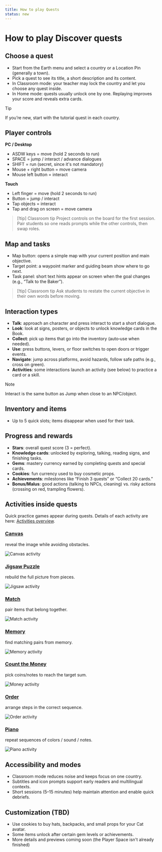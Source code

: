 ```yaml
---
title: How to play Quests
status: new
---
```


# How to play Discover quests <Badge type="tip" text="new" />

## Choose a quest

- Start from the Earth menu and select a country or a Location Pin (generally a town).  
- Pick a quest to see its title, a short description and its content.  
- In Classroom mode: your teacher may lock the country and let you choose any quest inside.  
- In Home mode: quests usually unlock one by one. Replaying improves your score and reveals extra cards.  

> [!tip] 
> If you’re new, start with the tutorial quest in each country.  

## Player controls

**PC / Desktop**  

- ASDW keys = move (hold 2 seconds to run)  
- SPACE = jump / interact / advance dialogues  
- SHIFT = run (secret, since it's not mandatory)  
- Mouse + right button = move camera  
- Mouse left button = interact  

**Touch**  

- Left finger = move (hold 2 seconds to run)  
- Button = jump / interact  
- Tap objects = interact  
- Tap and drag on screen = move camera  

> [!tip] Classroom tip
> Project controls on the board for the first session. Pair students so one reads prompts while the other controls, then swap roles.  

## Map and tasks

- Map button: opens a simple map with your current position and main objective.  
- Target point: a waypoint marker and guiding beam show where to go next.  
- Task panel: short text hints appear on screen when the goal changes (e.g., “Talk to the Baker”).  

> [!tip] Classroom tip
> Ask students to restate the current objective in their own words before moving.  

## Interaction types

- **Talk**: approach an character and press interact to start a short dialogue.
- **Look**: look at signs, posters, or objects to unlock knowledge cards in the Book.  
- **Collect**: pick up items that go into the inventory (auto‑use when needed).  
- **Use**: press buttons, levers, or floor switches to open doors or trigger events.  
- **Navigate**: jump across platforms, avoid hazards, follow safe paths (e.g., cross on green).  
- **Activities**: some interactions launch an activity (see below) to practice a card or a skill.  

 > [!note] 
 > Interact is the same button as Jump when close to an NPC/object.

## Inventory and items

- Up to 5 quick slots; items disappear when used for their task.  

## Progress and rewards

- **Stars**: overall quest score (3 = perfect).  
- **Knowledge cards**: unlocked by exploring, talking, reading signs, and finishing tasks.  
- **Gems**: mastery currency earned by completing quests and special cards.  
- **Cookies**: fun currency used to buy cosmetic props.  
- **Achievements**: milestones like “Finish 3 quests” or “Collect 20 cards.”  
- **Bonus/Malus**: good actions (talking to NPCs, cleaning) vs. risky actions (crossing on red, trampling flowers).  

## Activities inside quests

Quick practice games appear during quests. Details of each activity are here: [Activities overview](../content/activities/index.md).  

### [Canvas](../content/activities/index.md#CleanCanvas)  
reveal the image while avoiding obstacles.

![Canvas activity](../../assets/img/content/activities/activity_CleanCanvas.jpg)  

### [Jigsaw Puzzle](../content/activities/index.md#JigsawPuzzle)
rebuild the full picture from pieces.  

![Jigsaw activity](../../assets/img/content/activities/activity_JigsawPuzzle.jpg)  

### [Match](../content/activities/index.md#Match)
pair items that belong together.  

![Match activity](../../assets/img/content/activities/activity_Match.jpg)  

### [Memory](../content/activities/index.md#Memory)
find matching pairs from memory.  

![Memory activity](../../assets/img/content/activities/activity_Memory.jpg)  

### [Count the Money](../content/activities/index.md#MoneyCount)
pick coins/notes to reach the target sum.  

![Money activity](../../assets/img/content/activities/activity_MoneyCount.jpg)  

### [Order](../content/activities/index.md#Order)
arrange steps in the correct sequence.  

![Order activity](../../assets/img/content/activities/activity_Order.jpg)  

### [Piano](../content/activities/index.md#Piano)
repeat sequences of colors / sound / notes.  

![Piano activity](../../assets/img/content/activities/activity_Piano.jpg)  

## Accessibility and modes

- Classroom mode reduces noise and keeps focus on one country.  
- Subtitles and icon prompts support early readers and multilingual contexts.  
- Short sessions (5–15 minutes) help maintain attention and enable quick debriefs.  

## Customization (TBD)

- Use cookies to buy hats, backpacks, and small props for your Cat avatar.  
- Some items unlock after certain gem levels or achievements.  
- More details and previews coming soon (the Player Space isn't already finished)  
